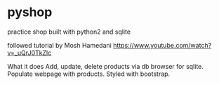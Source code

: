 # pyshop
practice shop built with python2 and sqlite

followed tutorial by Mosh Hamedani https://www.youtube.com/watch?v=_uQrJ0TkZlc

What it does
Add, update, delete products via db browser for sqlite. Populate webpage with products. Styled with bootstrap.
